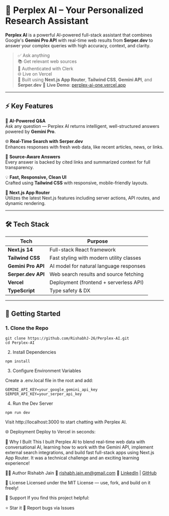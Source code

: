 # 🧠 Perplex AI – Your Personalized Research Assistant

**Perplex AI** is a powerful AI-powered full-stack assistant that combines Google's **Gemini Pro API** with real-time web results from **Serper.dev** to answer your complex queries with high accuracy, context, and clarity.

> ✅ Ask anything  
> 📚 Get relevant web sources  
> 🔐 Authenticated with Clerk  
> 🌐 Live on Vercel  
> 🚀 Built using **Next.js App Router**, **Tailwind CSS**, **Gemini API**, and **Serper.dev**
> 🔗 **Live Demo**: [perplex-ai-one.vercel.app](https://perplex-ai-one.vercel.app/)
---

## ⚡ Key Features

🔎 **AI-Powered Q&A**  
Ask any question — Perplex AI returns intelligent, well-structured answers powered by **Gemini Pro**.

🌐 **Real-Time Search with Serper.dev**  
Enhances responses with fresh web data, like recent articles, news, or links.

🧠 **Source-Aware Answers**  
Every answer is backed by cited links and summarized context for full transparency.

💡 **Fast, Responsive, Clean UI**  
Crafted using **Tailwind CSS** with responsive, mobile-friendly layouts.

🧪 **Next.js App Router**  
Utilizes the latest Next.js features including server actions, API routes, and dynamic rendering.

---

## 🛠 Tech Stack

| Tech           | Purpose                                |
|----------------|----------------------------------------|
| **Next.js 14** | Full-stack React framework             |
| **Tailwind CSS** | Fast styling with modern utility classes |
| **Gemini Pro API** | AI model for natural language responses |
| **Serper.dev API** | Web search results and source fetching |
| **Vercel**     | Deployment (frontend + serverless API) |
| **TypeScript** | Type safety & DX                      |

---

## 🚀 Getting Started

### 1. Clone the Repo

```
git clone https://github.com/RishabhJ-26/Perplex-AI.git
cd Perplex-AI
```

2. Install Dependencies
```
npm install
```
3. Configure Environment Variables

Create a .env.local file in the root and add:

```
GEMINI_API_KEY=your_google_gemini_api_key
SERPER_API_KEY=your_serper_api_key
```

4. Run the Dev Server
```
npm run dev
```
Visit http://localhost:3000 to start chatting with Perplex AI.

🌐 Deployment
Deploy to Vercel in seconds:


📌 Why I Built This
I built Perplex AI to blend real-time web data with conversational AI, learning how to work with the Gemini API, implement external search integrations, and build fast full-stack apps using Next.js App Router. It was a technical challenge and an exciting learning experience!

👨‍💻 Author
Rishabh Jain
📧 rishabh.jain.en@gmail.com
🔗 [LinkedIn](https://www.linkedin.com/in/rishabh-jain-enris) | [GitHub](https://github.com/RishabhJ-26)

📃 License
Licensed under the MIT License — use, fork, and build on it freely!

🌟 Support
If you find this project helpful:

⭐ Star it
🐛 Report bugs via Issues
